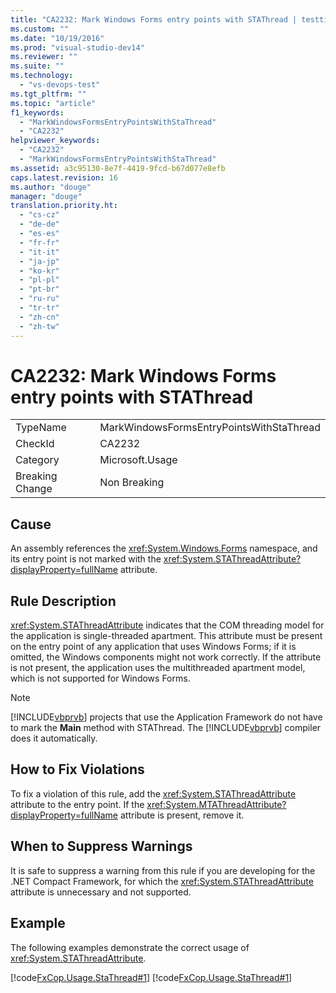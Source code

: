 ```yaml
---
title: "CA2232: Mark Windows Forms entry points with STAThread | testtitle"
ms.custom: ""
ms.date: "10/19/2016"
ms.prod: "visual-studio-dev14"
ms.reviewer: ""
ms.suite: ""
ms.technology: 
  - "vs-devops-test"
ms.tgt_pltfrm: ""
ms.topic: "article"
f1_keywords: 
  - "MarkWindowsFormsEntryPointsWithStaThread"
  - "CA2232"
helpviewer_keywords: 
  - "CA2232"
  - "MarkWindowsFormsEntryPointsWithStaThread"
ms.assetid: a3c95130-8e7f-4419-9fcd-b67d077e8efb
caps.latest.revision: 16
ms.author: "douge"
manager: "douge"
translation.priority.ht: 
  - "cs-cz"
  - "de-de"
  - "es-es"
  - "fr-fr"
  - "it-it"
  - "ja-jp"
  - "ko-kr"
  - "pl-pl"
  - "pt-br"
  - "ru-ru"
  - "tr-tr"
  - "zh-cn"
  - "zh-tw"
---
```

# CA2232: Mark Windows Forms entry points with STAThread
|||  
|-|-|  
|TypeName|MarkWindowsFormsEntryPointsWithStaThread|  
|CheckId|CA2232|  
|Category|Microsoft.Usage|  
|Breaking Change|Non Breaking|  
  
## Cause  
 An assembly references the <xref:System.Windows.Forms> namespace, and its entry point is not marked with the <xref:System.STAThreadAttribute?displayProperty=fullName> attribute.  
  
## Rule Description  
 <xref:System.STAThreadAttribute> indicates that the COM threading model for the application is single-threaded apartment. This attribute must be present on the entry point of any application that uses Windows Forms; if it is omitted, the Windows components might not work correctly. If the attribute is not present, the application uses the multithreaded apartment model, which is not supported for Windows Forms.  
  
> [!NOTE]
>  [!INCLUDE[vbprvb](../code-quality/includes/vbprvb_md.md)] projects that use the Application Framework do not have to mark the **Main** method with STAThread. The [!INCLUDE[vbprvb](../code-quality/includes/vbprvb_md.md)] compiler does it automatically.  
  
## How to Fix Violations  
 To fix a violation of this rule, add the <xref:System.STAThreadAttribute> attribute to the entry point. If the <xref:System.MTAThreadAttribute?displayProperty=fullName> attribute is present, remove it.  
  
## When to Suppress Warnings  
 It is safe to suppress a warning from this rule if you are developing for the .NET Compact Framework, for which the <xref:System.STAThreadAttribute> attribute is unnecessary and not supported.  
  
## Example  
 The following examples demonstrate the correct usage of <xref:System.STAThreadAttribute>.  
  
 [!code[FxCop.Usage.StaThread#1](../code-quality/codesnippet/CSharp/ca2232--mark-windows-forms-entry-points-with-stathread_1.cs)]
[!code[FxCop.Usage.StaThread#1](../code-quality/codesnippet/VisualBasic/ca2232--mark-windows-forms-entry-points-with-stathread_1.vb)]